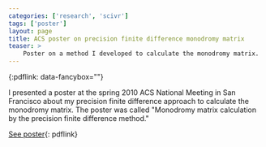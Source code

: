 ```yaml
---
categories: ['research', 'scivr']
tags: ['poster']
layout: page
title: ACS poster on precision finite difference monodromy matrix
teaser: >
    Poster on a method I developed to calculate the monodromy matrix.
---
```


{:pdflink: data-fancybox=""}

I presented a poster at the spring 2010 ACS National Meeting in San
Francisco about my precision finite difference approach to calculate the
monodromy matrix. The poster was called "Monodromy matrix calculation by the
precision finite difference method."

[See poster](/assets/posters/PrecisionFiniteDiff_ACS_Sp2010.pdf){: pdflink}
